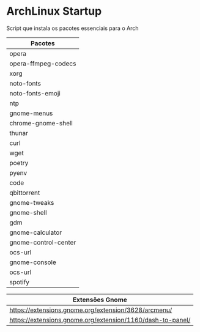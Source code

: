 # ArchLinux Startup

Script que instala os pacotes essenciais para o Arch

|       Pacotes      | 
|--------------------|   
|opera               | 
|opera-ffmpeg-codecs | 
|xorg                |                                                      
|noto-fonts          |
|noto-fonts-emoji    |
|ntp                 |
|gnome-menus         |
|chrome-gnome-shell  |
|thunar              |
|curl                |
|wget                |
|poetry              |
|pyenv               |
|code                |
|qbittorrent         |
|gnome-tweaks        |
|gnome-shell         |
|gdm                 |
|gnome-calculator    |
|gnome-control-center|
|ocs-url             |
|gnome-console       |
|ocs-url             |
|spotify             |

|   Extensões Gnome                                  |
|----------------------------------------------------|  
|https://extensions.gnome.org/extension/3628/arcmenu/|
|https://extensions.gnome.org/extension/1160/dash-to-panel/|